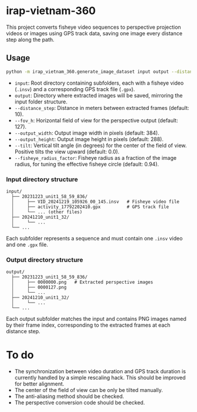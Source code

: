 # irap-vietnam-360

This project converts fisheye video sequences to perspective projection videos or images using GPS track data, saving one image every distance step along the path.

## Usage

```sh
python -m irap_vietnam_360.generate_image_dataset input output --distance_step 10 --fov_h 127 --output_width 384 --output_height 288 --tilt 12
```

- `input`: Root directory containing subfolders, each with a fisheye video (`.insv`) and a corresponding GPS track file (`.gpx`).
- `output`: Directory where extracted images will be saved, mirroring the input folder structure.
- `--distance_step`: Distance in meters between extracted frames (default: 10).
- `--fov_h`: Horizontal field of view for the perspective output (default: 127).
- `--output_width`: Output image width in pixels (default: 384).
- `--output_height`: Output image height in pixels (default: 288).
- `--tilt`: Vertical tilt angle (in degrees) for the center of the field of view. Positive tilts the view upward (default: 0.0).
- `--fisheye_radius_factor`: Fisheye radius as a fraction of the image radius, for tuning the effective fisheye circle (default: 0.94).

### Input directory structure

```
input/
  ├── 20231223_unit1_58_59_836/
  │     ├── VID_20241219_105926_00_145.insv   # Fisheye video file
  │     ├── activity_17792202410.gpx          # GPS track file
  │     └── ... (other files)
  ├── 20241210_unit1_32/
  │     └── ...
  └── ...
```

Each subfolder represents a sequence and must contain one `.insv` video and one `.gpx` file.

### Output directory structure

```
output/
  ├── 20231223_unit1_58_59_836/
  │     ├── 0000000.png   # Extracted perspective images
  │     ├── 0000127.png
  │     └── ...
  ├── 20241210_unit1_32/
  │     └── ...
  └── ...
```

Each output subfolder matches the input and contains PNG images named by their frame index, corresponding to the extracted frames at each distance step.

# To do

- The synchronization between video duration and GPS track duration is currently handled by a simple rescaling hack. This should be improved for better alignment.
- The center of the field of view can be only be tilted manually.
- The anti-aliasing method should be checked.
- The perspective conversion code should be checked.
